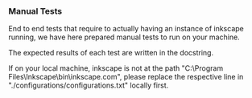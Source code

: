 ### Manual Tests
End to end tests that require to actually having an instance of inkscape running,
we have here prepared manual tests to run on your machine.

The expected results of each test are written in the docstring.

If on your local machine, inkscape is not at the path "C:\\Program Files\Inkscape\\bin\inkscape.com",
please replace the respective line in "./configurations/configurations.txt" locally first.